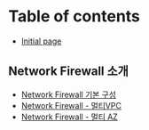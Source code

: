 # Table of contents

* [Initial page](README.md)

## Network Firewall 소개

* [Network Firewall 기본 구성](network-firewall/single-az-nwfw.md)
* [Network Firewall - 멀티VPC](network-firewall/multi-vpc-nwfw.md)
* [Network Firewall - 멀티 AZ](network-firewall/multi-az-nwfw.md)

